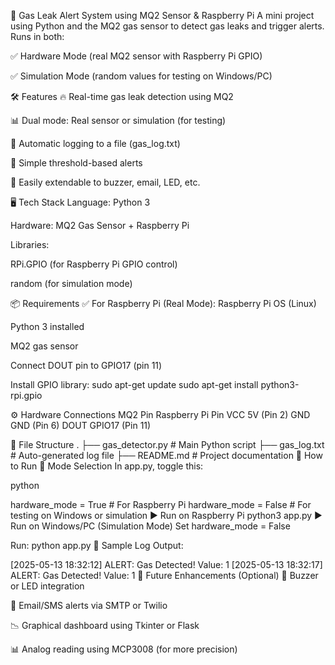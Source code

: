 🚨 Gas Leak Alert System using MQ2 Sensor & Raspberry Pi
A mini project using Python and the MQ2 gas sensor to detect gas leaks and trigger alerts.
Runs in both:

✅ Hardware Mode (real MQ2 sensor with Raspberry Pi GPIO)

✅ Simulation Mode (random values for testing on Windows/PC)

🛠️ Features
🔥 Real-time gas leak detection using MQ2

📊 Dual mode: Real sensor or simulation (for testing)

📁 Automatic logging to a file (gas_log.txt)

🧪 Simple threshold-based alerts

🧩 Easily extendable to buzzer, email, LED, etc.

🖥️ Tech Stack
Language: Python 3

Hardware: MQ2 Gas Sensor + Raspberry Pi

Libraries:

RPi.GPIO (for Raspberry Pi GPIO control)

random (for simulation mode)

📦 Requirements
✅ For Raspberry Pi (Real Mode):
Raspberry Pi OS (Linux)

Python 3 installed

MQ2 gas sensor

Connect DOUT pin to GPIO17 (pin 11)

Install GPIO library:
sudo apt-get update
sudo apt-get install python3-rpi.gpio

⚙️ Hardware Connections
MQ2 Pin	Raspberry Pi Pin
VCC	5V (Pin 2)
GND	GND (Pin 6)
DOUT	GPIO17 (Pin 11)

📁 File Structure
.
├── gas_detector.py     # Main Python script
├── gas_log.txt         # Auto-generated log file
├── README.md           # Project documentation
🚀 How to Run
🔁 Mode Selection
In app.py, toggle this:

python

hardware_mode = True   # For Raspberry Pi
hardware_mode = False  # For testing on Windows or simulation
▶️ Run on Raspberry Pi
python3 app.py
▶️ Run on Windows/PC (Simulation Mode)
Set hardware_mode = False

Run:
python app.py
📄 Sample Log Output:

[2025-05-13 18:32:12] ALERT: Gas Detected! Value: 1
[2025-05-13 18:32:17] ALERT: Gas Detected! Value: 1
🧠 Future Enhancements (Optional)
🔔 Buzzer or LED integration

📧 Email/SMS alerts via SMTP or Twilio

📉 Graphical dashboard using Tkinter or Flask

📊 Analog reading using MCP3008 (for more precision)



